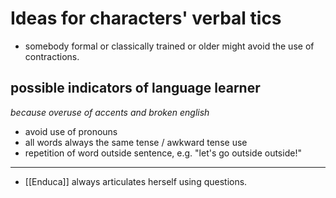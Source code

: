 # Ideas for characters' verbal tics

- somebody formal or classically trained or older might avoid the use of contractions. 

## possible indicators of language learner
*because overuse of accents and broken english*
- avoid use of pronouns
- all words always the same tense / awkward tense use
- repetition of word outside sentence, e.g. "let's go outside outside!" 
---

- [[Enduca]] always articulates herself using questions. 
